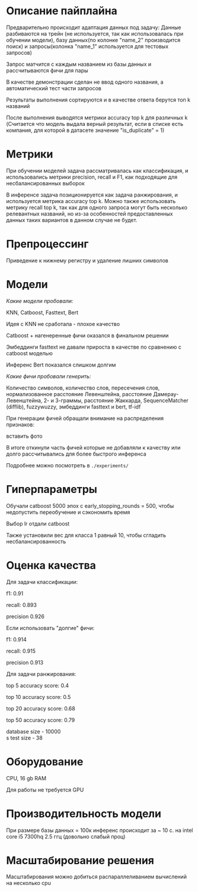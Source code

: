 # Описание пайплайна

Предварительно происходит адаптация данных под задачу: 
Данные разбиваются на трейн (не используется, так как использовалась при обучении модели), базу данных(по колонке "name_2" производится поиск) и запросы(колонка "name_1" используется для тестовых запросов)

Запрос матчится с каждым названием из базы данных и рассчитываются фичи для пары

В качестве демонстрации сделан не ввод одного названия, а автоматический тест части запросов

Результаты выполнения сортируются и в качестве ответа берутся топ k названий

После выполнения выводятся метрики accuracy top k для различных k (Считается что модель выдала верный результат, если в списке есть компания, для которой в датасете значение "is_duplicate" = 1)

# Метрики

При обучении моделей задача рассматривалась как классификация, и использовались метрики precision, recall и F1, как подходящие для несбалансированных выборок

В инференсе задача позиционируется как задача ранжирования, и используется метрика accuracy top k. Можно также использовать метрику recall top k, так как для одного запроса могут быть несколько релевантных названий, но из-за особенностей предоставленных данных таких вариантов в данном случае не будет.

# Препроцессинг

Приведение к нижнему регистру и удаление лишних символов

# Модели

*Какие модели пробовали:*

KNN, Catboost, Fasttext, Bert

Идея с KNN не сработала - плохое качество

Catboost + нагенеренные фичи оказался в финальном решении

Эмбеддинги fasttext не давали прироста в качестве по сравнению с catboost моделью

Инференс Bert показался слишком долгим 


*Какие фичи пробовали генерить:*

Количество символов, количество слов, пересечения слов, нормализованное расстояние Левенштейна, расстояние Дамерау-Левенштейна, 2- и 3-граммы, расстояние Жаккарда, SequenceMatcher (difflib), fuzzywuzzy, эмбеддинги fasttext и bert, tf-idf

При генерации фичей обращали внимание на распределения признаков:

вставить фото

В итоге откинули часть фичей которые не добавляли к качеству или долго рассчитывались для более быстрого инференса

Подробнее можно посмотреть в `./experiments/`

# Гиперпараметры

Обучали catboost 5000 эпох с early_stopping_rounds = 500, чтобы недопустить переобучение и сэкономить время

Выбор lr отдали catboost

Также установили вес для класса 1 равный 10, чтобы сгладить несбалансированность

# Оценка качества

Для задачи классификации:

f1: 0.91

recall: 0.893

precision 0.926

Если использовать "долгие" фичи:

f1: 0.914

recall: 0.915

precision 0.913

Для задачи ранжирования:  

top 5 accuracy score: 0.4

top 10 accuracy score: 0.5 

top 20 accuracy score: 0.68  

top 50 accuracy score: 0.79   

database size - 10000  
s
test size - 38  

# Оборудование

CPU, 16 gb RAM

Для работы не требуется GPU

# Производительность модели

При размере базы данных = 100к инференс происходит за ~ 10 с. на intel core i5 7300hq 2.5 ггц (довольно слабый проц)

# Масштабирование решения

Масштабирования можно добиться распараллеливанием вычислений на несколько cpu
